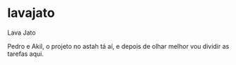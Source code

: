 # lavajato
Lava Jato

Pedro e Akil, o projeto no astah tá aí, e depois de olhar melhor vou dividir as tarefas aqui.
